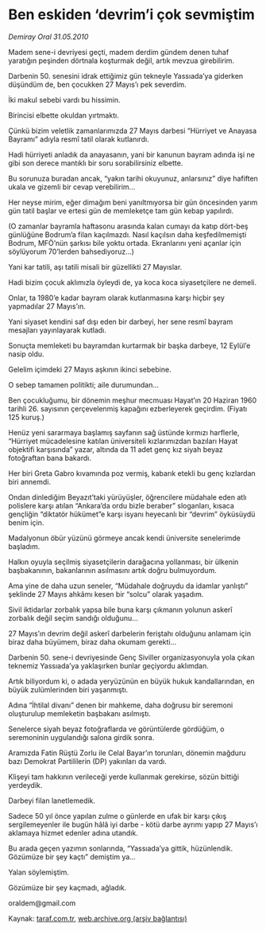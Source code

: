 # Ben eskiden ‘devrim’i çok sevmiştim 

*Demiray Oral 31.05.2010*

<div class="yazi"><p>Madem sene-i devriyesi geçti, madem derdim gündem denen tuhaf yaratığın peşinden dörtnala koşturmak değil, artık mevzua girebilirim.</p>
<p>Darbenin 50. senesini idrak ettiğimiz gün tekneyle Yassıada’ya giderken düşündüm de, ben çocukken 27 Mayıs’ı pek severdim.</p>
<p>İki makul sebebi vardı bu hissimin.</p>
<p>Birincisi elbette okuldan yırtmaktı.</p>
<p>Çünkü bizim veletlik zamanlarımızda 27 Mayıs darbesi “Hürriyet ve Anayasa Bayramı” adıyla resmî tatil olarak kutlanırdı.</p>
<p>Hadi hürriyeti anladık da anayasanın, yani bir kanunun bayram adında işi ne gibi son derece mantıklı bir soru sorabilirsiniz elbette.</p>
<p>Bu sorunuza buradan ancak, “yakın tarihi okuyunuz, anlarsınız” diye hafiften ukala ve gizemli bir cevap verebilirim...</p>
<p>Her neyse mirim, eğer dimağım beni yanıltmıyorsa bir gün öncesinden yarım gün tatil başlar ve ertesi gün de memleketçe tam gün kebap yapılırdı.</p>
<p>(O zamanlar bayramla haftasonu arasında kalan cumayı da katıp dört-beş günlüğüne Bodrum’a filan kaçılmazdı. Nasıl kaçılsın daha keşfedilmemişti Bodrum, MFÖ’nün şarkısı bile yoktu ortada. Ekranlarını yeni açanlar için söylüyorum 70’lerden bahsediyoruz...)</p>
<p>Yani kar tatili, aşı tatili misali bir güzellikti 27 Mayıslar.</p>
<p>Hadi bizim çocuk aklımızla öyleydi de, ya koca koca siyasetçilere ne demeli.</p>
<p>Onlar, ta 1980’e kadar bayram olarak kutlanmasına karşı hiçbir şey yapmadılar 27 Mayıs’ın.</p>
<p>Yani siyaset kendini saf dışı eden bir darbeyi, her sene resmî bayram mesajları yayınlayarak kutladı.</p>
<p>Sonuçta memleketi bu bayramdan kurtarmak bir başka darbeye, 12 Eylül’e nasip oldu.</p>
<p>Gelelim içimdeki 27 Mayıs aşkının ikinci sebebine.</p>
<p>O sebep tamamen politikti; aile durumundan...</p>
<p>Ben çocukluğumu, bir dönemin meşhur mecmuası Hayat’ın 20 Haziran 1960 tarihli 26. sayısının çerçevelenmiş kapağını ezberleyerek geçirdim. (Fiyatı 125 kuruş.)</p>
<p>Henüz yeni sararmaya başlamış sayfanın sağ üstünde kırmızı harflerle, “Hürriyet mücadelesine katılan üniversiteli kızlarımızdan bazıları Hayat objektifi karşısında” yazar, altında da 11 adet genç kız siyah beyaz fotoğraftan bana bakardı.</p>
<p>Her biri Greta Gabro kıvamında poz vermiş, kabarık etekli bu genç kızlardan biri annemdi.</p>
<p>Ondan dinlediğim Beyazıt’taki yürüyüşler, öğrencilere müdahale eden atlı polislere karşı atılan “Ankara’da ordu bizle beraber” sloganları, kısaca gençliğin “diktatör hükümet”e karşı isyanı heyecanlı bir “devrim” öyküsüydü benim için.</p>
<p>Madalyonun öbür yüzünü görmeye ancak kendi üniversite senelerimde başladım.</p>
<p>Halkın oyuyla seçilmiş siyasetçilerin darağacına yollanması, bir ülkenin başbakanının, bakanlarının asılmasını artık doğru bulmuyordum.</p>
<p>Ama yine de daha uzun seneler, “Müdahale doğruydu da idamlar yanlıştı” şeklinde 27 Mayıs ahkâmı kesen bir “solcu” olarak yaşadım.</p>
<p>Sivil iktidarlar zorbalık yapsa bile buna karşı çıkmanın yolunun askerî zorbalık değil seçim sandığı olduğunu...</p>
<p>27 Mayıs’ın devrim değil askerî darbelerin feriştahı olduğunu anlamam için biraz daha büyümem, biraz daha okumam gerekti...</p>
<p>Darbenin 50. sene-i devriyesinde Genç Siviller organizasyonuyla yola çıkan teknemiz Yassıada’ya yaklaşırken bunlar geçiyordu aklımdan.</p>
<p>Artık biliyordum ki, o adada yeryüzünün en büyük hukuk kandallarından, en büyük zulümlerinden biri yaşanmıştı.</p>
<p>Adına “İhtilal divanı” denen bir mahkeme, daha doğrusu bir seremoni oluşturulup memleketin başbakanı asılmıştı.</p>
<p>Senelerce siyah beyaz fotoğraflarda ve görüntülerde gördüğüm, o seremoninin uygulandığı salona girdik sonra.</p>
<p>Aramızda Fatin Rüştü Zorlu ile Celal Bayar’ın torunları, dönemin mağduru bazı Demokrat Partililerin (DP) yakınları da vardı.</p>
<p>Klişeyi tam hakkının verileceği yerde kullanmak gerekirse, sözün bittiği yerdeydik.</p>
<p>Darbeyi filan lanetlemedik.</p>
<p>Sadece 50 yıl önce yapılan zulme o günlerde en ufak bir karşı çıkış sergilemeyenler ile bugün hâlâ iyi darbe - kötü darbe ayrımı yapıp 27 Mayıs’ı aklamaya hizmet edenler adına utandık.</p>
<p>Bu arada geçen yazımın sonlarında, “Yassıada’ya gittik, hüzünlendik. Gözümüze bir şey kaçtı” demiştim ya...</p>
<p>Yalan söylemiştim.</p>
<p>Gözümüze bir şey kaçmadı, ağladık.</p>
<p>oraldem@gmail.com</p></div>

Kaynak: [taraf.com.tr](http://www.taraf.com.tr:80/demiray-oral/makale-ben-eskiden-devrim-i-cok-sevmistim.htm), [web.archive.org (arşiv bağlantısı)](http://web.archive.org/web/20100602191203/http://www.taraf.com.tr:80/demiray-oral/makale-ben-eskiden-devrim-i-cok-sevmistim.htm)
